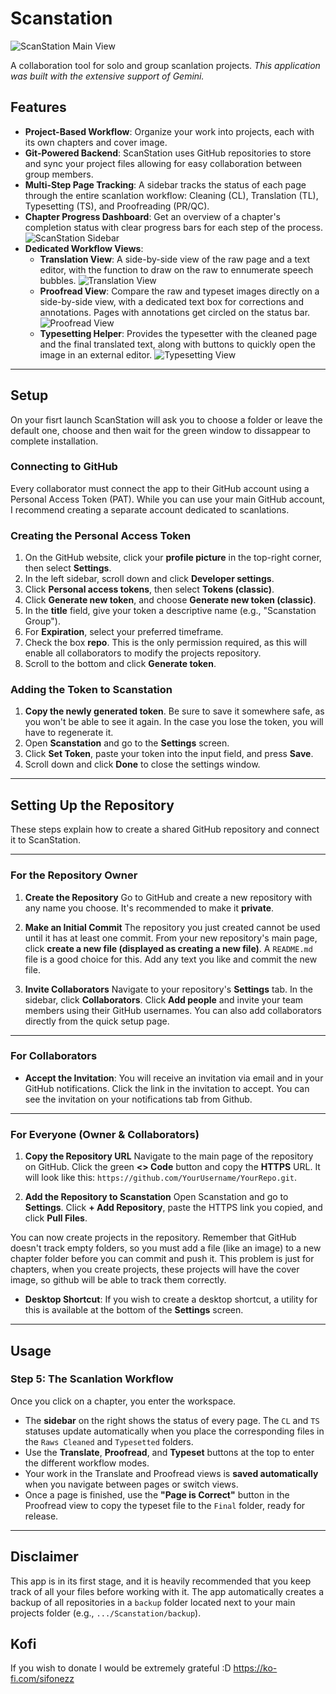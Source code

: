 # Scanstation

![ScanStation Main View](assets/pictures/Main%20View.png)

A collaboration tool for solo and group scanlation projects.
*This application was built with the extensive support of Gemini.*

## Features
- **Project-Based Workflow**: Organize your work into projects, each with its own chapters and cover image.
- **Git-Powered Backend**: ScanStation uses GitHub repositories to store and sync your project files allowing for easy collaboration between group members.
- **Multi-Step Page Tracking**: A sidebar tracks the status of each page through the entire scanlation workflow: Cleaning (CL), Translation (TL), Typesetting (TS), and Proofreading (PR/QC).
- **Chapter Progress Dashboard**: Get an overview of a chapter's completion status with clear progress bars for each step of the process.
![ScanStation Sidebar](assets/pictures/sidebar.png)
- **Dedicated Workflow Views**:
    - **Translation View**: A side-by-side view of the raw page and a text editor, with the function to draw on the raw to ennumerate speech bubbles.
    ![Translation View](assets/pictures/tl.png)
    - **Proofread View**: Compare the raw and typeset images directly on a side-by-side view, with a dedicated text box for corrections and annotations. Pages with annotations get circled on the status bar.
    ![Proofread View](assets/pictures/pr.png)
    - **Typesetting Helper**: Provides the typesetter with the cleaned page and the final translated text, along with buttons to quickly open the image in an external editor.
    ![Typesetting View](assets/pictures/ts.png)

---
## Setup

On your fisrt launch ScanStation will ask you to choose a folder or leave the default one, choose and then
wait for the green window to dissappear to complete installation.

### Connecting to GitHub

Every collaborator must connect the app to their GitHub account using a Personal Access Token (PAT). While you can use your main GitHub account, I recommend creating a separate account dedicated to scanlations.

### Creating the Personal Access Token

1.  On the GitHub website, click your **profile picture** in the top-right corner, then select **Settings**.
2.  In the left sidebar, scroll down and click **Developer settings**.
3.  Click **Personal access tokens**, then select **Tokens (classic)**.
4.  Click **Generate new token**, and choose **Generate new token (classic)**.
5.  In the **title** field, give your token a descriptive name (e.g., "Scanstation Group").
6.  For **Expiration**, select your preferred timeframe.
7.  Check the box **repo**. This is the only permission required, as this will enable all collaborators to modify the projects repository.
8.  Scroll to the bottom and click **Generate token**.

### Adding the Token to Scanstation

1.  **Copy the newly generated token**. Be sure to save it somewhere safe, as you won't be able to see it again. In the case you lose the token, you will have to regenerate it.
2.  Open **Scanstation** and go to the **Settings** screen.
3.  Click **Set Token**, paste your token into the input field, and press **Save**.
4.  Scroll down and click **Done** to close the settings window.

---

## Setting Up the Repository
These steps explain how to create a shared GitHub repository and connect it to ScanStation.

---
### For the Repository Owner

1.  **Create the Repository**
    Go to GitHub and create a new repository with any name you choose. It's recommended to make it **private**.

2.  **Make an Initial Commit**
    The repository you just created cannot be used until it has at least one commit. From your new repository's main page, click **create a new file (displayed as creating a new file)**. A `README.md` file is a good choice for this. Add any text you like and commit the new file.

3.  **Invite Collaborators**
    Navigate to your repository's **Settings** tab. In the sidebar, click **Collaborators**. Click **Add people** and invite your team members using their GitHub usernames.  You can also add collaborators directly from the quick setup page.

---
### For Collaborators

* **Accept the Invitation**: You will receive an invitation via email and in your GitHub notifications. Click the link in the invitation to accept. You can see the invitation on your notifications tab from Github.

---
### For Everyone (Owner & Collaborators)

1.  **Copy the Repository URL**
    Navigate to the main page of the repository on GitHub. Click the green **<> Code** button and copy the **HTTPS** URL. It will look like this: `https://github.com/YourUsername/YourRepo.git`.

2.  **Add the Repository to Scanstation**
    Open Scanstation and go to **Settings**. Click **+ Add Repository**, paste the HTTPS link you copied, and click **Pull Files**.

You can now create projects in the repository. Remember that GitHub doesn't track empty folders, so you must add a file (like an image) to a new chapter folder before you can commit and push it. This problem is just for chapters, when you create projects, these projects will have the cover image, so github will be able to track them correctly.

* **Desktop Shortcut**: If you wish to create a desktop shortcut, a utility for this is available at the bottom of the **Settings** screen.

---

## Usage






### Step 5: The Scanlation Workflow
Once you click on a chapter, you enter the workspace.
- The **sidebar** on the right shows the status of every page. The `CL` and `TS` statuses update automatically when you place the corresponding files in the `Raws Cleaned` and `Typesetted` folders.
- Use the **Translate**, **Proofread**, and **Typeset** buttons at the top to enter the different workflow modes.
- Your work in the Translate and Proofread views is **saved automatically** when you navigate between pages or switch views.
- Once a page is finished, use the **"Page is Correct"** button in the Proofread view to copy the typeset file to the `Final` folder, ready for release.

---
## Disclaimer
This app is in its first stage, and it is heavily recommended that you keep track of all your files before working with it. The app automatically creates a backup of all repositories in a `backup` folder located next to your main projects folder (e.g., `.../Scanstation/backup`).

## Kofi
If you wish to donate I would be extremely grateful :D
https://ko-fi.com/sifonezz
